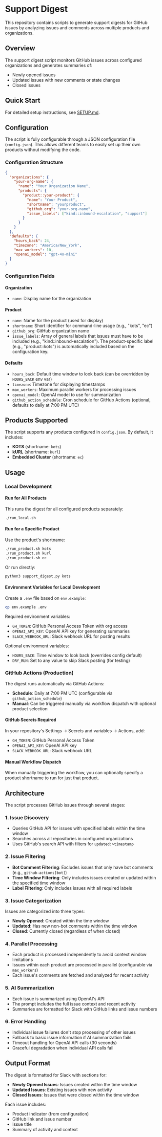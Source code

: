 # Support Digest

This repository contains scripts to generate support digests for GitHub issues by analyzing issues and comments across multiple products and organizations.

## Overview

The support digest script monitors GitHub issues across configured organizations and generates summaries of:
- Newly opened issues
- Updated issues with new comments or state changes
- Closed issues

## Quick Start

For detailed setup instructions, see [SETUP.md](SETUP.md).

## Configuration

The script is fully configurable through a JSON configuration file (`config.json`). This allows different teams to easily set up their own products without modifying the code.

### Configuration Structure

```json
{
  "organizations": {
    "your-org-name": {
      "name": "Your Organization Name",
      "products": {
        "product::your-product": {
          "name": "Your Product",
          "shortname": "yourproduct",
          "github_org": "your-org-name",
          "issue_labels": ["kind::inbound-escalation", "support"]
        }
      }
    }
  },
  "defaults": {
    "hours_back": 24,
    "timezone": "America/New_York",
    "max_workers": 10,
    "openai_model": "gpt-4o-mini"
  }
}
```

### Configuration Fields

#### Organization
- `name`: Display name for the organization

#### Product
- `name`: Name for the product (used for display)
- `shortname`: Short identifier for command-line usage (e.g., "kots", "ec")
- `github_org`: GitHub organization name
- `issue_labels`: Array of general labels that issues must have to be included (e.g., "kind::inbound-escalation"). The product-specific label (e.g., "product::kots") is automatically included based on the configuration key.

#### Defaults
- `hours_back`: Default time window to look back (can be overridden by `HOURS_BACK` env var)
- `timezone`: Timezone for displaying timestamps
- `max_workers`: Maximum parallel workers for processing issues
- `openai_model`: OpenAI model to use for summarization
- `github_action_schedule`: Cron schedule for GitHub Actions (optional, defaults to daily at 7:00 PM UTC)

## Products Supported

The script supports any products configured in `config.json`. By default, it includes:

- **KOTS** (shortname: `kots`)
- **kURL** (shortname: `kurl`) 
- **Embedded Cluster** (shortname: `ec`)

## Usage

### Local Development

#### Run for All Products

This runs the digest for all configured products separately:

```bash
./run_local.sh
```

#### Run for a Specific Product

Use the product's shortname:

```bash
./run_product.sh kots
./run_product.sh kurl
./run_product.sh ec
```

Or run directly:

```bash
python3 support_digest.py kots
```

#### Environment Variables for Local Development

Create a `.env` file based on `env.example`:

```bash
cp env.example .env
```

Required environment variables:
- `GH_TOKEN`: GitHub Personal Access Token with org access
- `OPENAI_API_KEY`: OpenAI API key for generating summaries
- `SLACK_WEBHOOK_URL`: Slack webhook URL for posting results

Optional environment variables:
- `HOURS_BACK`: Time window to look back (overrides config default)
- `DRY_RUN`: Set to any value to skip Slack posting (for testing)

### GitHub Actions (Production)

The digest runs automatically via GitHub Actions:
- **Schedule**: Daily at 7:00 PM UTC (configurable via `github_action_schedule`)
- **Manual**: Can be triggered manually via workflow dispatch with optional product selection

#### GitHub Secrets Required

In your repository's Settings → Secrets and variables → Actions, add:
- `GH_TOKEN`: GitHub Personal Access Token
- `OPENAI_API_KEY`: OpenAI API key
- `SLACK_WEBHOOK_URL`: Slack webhook URL

#### Manual Workflow Dispatch

When manually triggering the workflow, you can optionally specify a product shortname to run for just that product.

## Architecture

The script processes GitHub issues through several stages:

### 1. Issue Discovery
- Queries GitHub API for issues with specified labels within the time window
- Searches across all repositories in configured organizations
- Uses GitHub's search API with filters for `updated:>timestamp`

### 2. Issue Filtering
- **Bot Comment Filtering**: Excludes issues that only have bot comments (e.g., `github-actions[bot]`)
- **Time Window Filtering**: Only includes issues created or updated within the specified time window
- **Label Filtering**: Only includes issues with all required labels

### 3. Issue Categorization
Issues are categorized into three types:
- **Newly Opened**: Created within the time window
- **Updated**: Has new non-bot comments within the time window
- **Closed**: Currently closed (regardless of when closed)

### 4. Parallel Processing
- Each product is processed independently to avoid context window limitations
- Issues within each product are processed in parallel (configurable via `max_workers`)
- Each issue's comments are fetched and analyzed for recent activity

### 5. AI Summarization
- Each issue is summarized using OpenAI's API
- The prompt includes the full issue context and recent activity
- Summaries are formatted for Slack with GitHub links and issue numbers

### 6. Error Handling
- Individual issue failures don't stop processing of other issues
- Fallback to basic issue information if AI summarization fails
- Timeout handling for OpenAI API calls (30 seconds)
- Graceful degradation when individual API calls fail

## Output Format

The digest is formatted for Slack with sections for:
- **Newly Opened Issues**: Issues created within the time window
- **Updated Issues**: Existing issues with new activity
- **Closed Issues**: Issues that were closed within the time window

Each issue includes:
- Product indicator (from configuration)
- GitHub link and issue number
- Issue title
- Summary of activity and context